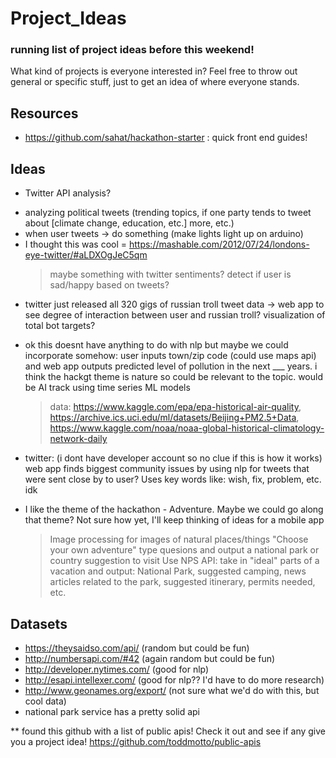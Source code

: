 # Project_Ideas
### running list of project ideas before this weekend!

What kind of projects is everyone interested in? Feel free to throw out general or specific stuff, just to get an idea of where everyone stands.

## Resources
- https://github.com/sahat/hackathon-starter : quick front end guides! 

## Ideas
- Twitter API analysis?
 * analyzing political tweets (trending topics, if one party tends to tweet about [climate change, education, etc.] more, etc.)
 * when user tweets -> do something (make lights light up on arduino)
 * I thought this was cool = https://mashable.com/2012/07/24/londons-eye-twitter/#aLDXOgJeC5qm
 	> maybe something with twitter sentiments?
 	> detect if user is sad/happy based on tweets?
 * twitter just released all 320 gigs of russian troll tweet data -> web app to see degree of interaction between user and russian troll? visualization of total bot targets? 

- ok this doesnt have anything to do with nlp but maybe we could incorporate somehow: user inputs town/zip code (could use maps api) and web app outputs predicted level of pollution in the next ___ years. i think the hackgt theme is nature so could be relevant to the topic. would be AI track using time series ML models
  > data: https://www.kaggle.com/epa/epa-historical-air-quality, https://archive.ics.uci.edu/ml/datasets/Beijing+PM2.5+Data, https://www.kaggle.com/noaa/noaa-global-historical-climatology-network-daily
  
- twitter: (i dont have developer account so no clue if this is how it works) web app finds biggest community issues by using nlp for tweets that were sent close by to user? Uses key words like: wish, fix, problem, etc. idk

- I like the theme of the hackathon - Adventure. Maybe we could go along that theme? Not sure how yet, I'll keep thinking of ideas for a mobile app
	> Image processing for images of natural places/things
	> "Choose your own adventure" type quesions and output a national park or country suggestion to visit
	> Use NPS API: take in "ideal" parts of a vacation and output: National Park, suggested camping, news articles related to the park, suggested itinerary, permits needed, etc.

## Datasets
- https://theysaidso.com/api/   (random but could be fun)
- http://numbersapi.com/#42		(again random but could be fun)
- http://developer.nytimes.com/		(good for nlp)
- http://esapi.intellexer.com/		(good for nlp?? I'd have to do more research)
- http://www.geonames.org/export/	(not sure what we'd do with this, but cool data)
- national park service has a pretty solid api 

** found this github with a list of public apis! Check it out and see if any give you a project idea! https://github.com/toddmotto/public-apis
